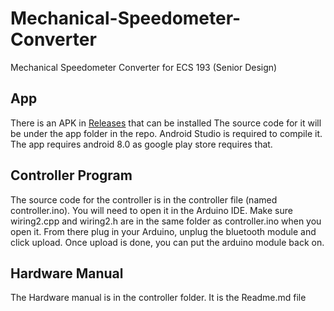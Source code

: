 # Mechanical-Speedometer-Converter
Mechanical Speedometer Converter for ECS 193 (Senior Design)

## App
There is an APK in [Releases](https://github.com/AMDHome/Mechanical-Speedometer-Converter/releases) that can be installed
The source code for it will be under the app folder in the repo. Android Studio is required to compile it.
The app requires android 8.0 as google play store requires that.

## Controller Program
The source code for the controller is in the controller file (named controller.ino). You will need to open it in the Arduino IDE. Make sure wiring2.cpp and wiring2.h are in the same folder as controller.ino when you open it. From there plug in your Arduino, unplug the bluetooth module and click upload. Once upload is done, you can put the arduino module back on.

## Hardware Manual
The Hardware manual is in the controller folder. It is the Readme.md file
